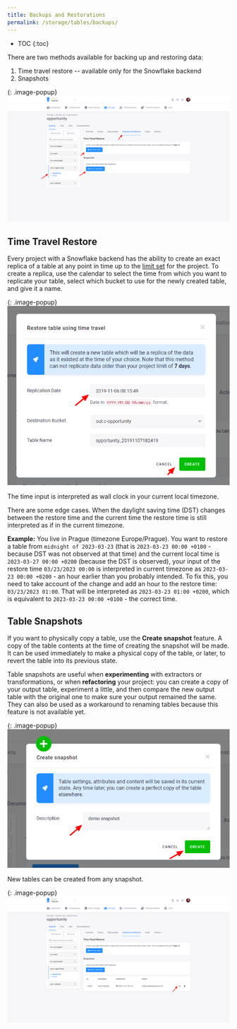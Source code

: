 ```yaml
---
title: Backups and Restorations
permalink: /storage/tables/backups/
---
```


* TOC
{:toc}

There are two methods available for backing up and restoring data: 

1. Time travel restore -- available only for the Snowflake backend
2. Snapshots

{: .image-popup}
![Screenshot - Storage Backups](/storage/tables/snap-restore.png)

## Time Travel Restore
Every project with a Snowflake backend has the ability to create an exact replica of a table
at any point in time up to the [limit set](/management/project/) for the project.
To create a replica, use the calendar to select the time from which you want to replicate your table,
select which bucket to use for the newly created table, and give it a name.

{: .image-popup}
![Screenshot - Time Travel Restore](/storage/tables/time-travel-restore.png)

The time input is interpreted as wall clock in your current local timezone.

There are some edge cases. When the daylight saving time (DST) changes between the restore time and the current time the restore time is still interpreted as if in the current timezone.

**Example:**
You live in Prague (timezone Europe/Prague). You want to restore a table from `midnight of 2023-03-23` (that is `2023-03-23 00:00 +0100` - because DST was not observed at that time) and the current local time is `2023-03-27 00:00 +0200` (because the DST is observed), your input of the restore time `03/23/2023 00:00` is interpreted in current timezone as `2023-03-23 00:00 +0200` - an hour earlier than you probably intended. To fix this, you need to take account of the change and add an hour to the restore time: `03/23/2023 01:00`. That will be interpreted as `2023-03-23 01:00 +0200`, which is equivalent to `2023-03-23 00:00 +0100` - the correct time.

## Table Snapshots
If you want to physically copy a table, use the **Create snapshot** feature. A copy of the table
contents at the time of creating the snapshot will be made. It can be used immediately to make
a physical copy of the table, or later, to revert the table into its previous state.

Table snapshots are useful when **experimenting** with extractors or transformations, or
when **refactoring** your project: you can create a copy of your output table, experiment a
little, and then compare the new output table with the original one to make sure your output
remained the same. They can also be used as a workaround to renaming tables because this
feature is not available yet.

{: .image-popup}
![Screenshot - Create Snapshot](/storage/tables/snapshot-create.png)

New tables can be created from any snapshot.

{: .image-popup}
![Screenshot - Storage Snapshots List](/storage/tables/snapshot-restore.png)
